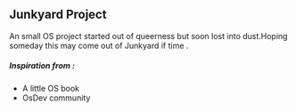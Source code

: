 ## Junkyard Project

An small OS project started out of queerness but soon lost into dust.Hoping someday this may come out of Junkyard if time .

##### Inspiration from : 
* A little OS book
* OsDev community
